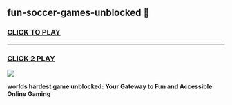 
## fun-soccer-games-unblocked 👋
<h3>
<a href="https://premium.freeplayer.one?title=fun-soccer-games-unblocked&ref=14F">CLICK TO PLAY</a></h3>
<hr>

<h3>
<a href="https://premium.freeplayer.one?title=fun-soccer-games-unblocked&ref=14F">CLICK 2 PLAY</a>
  
</h3>

<a href="https://premium.freeplayer.one?title=fun-soccer-games-unblocked&ref=12F/"><img src="https://clearcache.store/games.png"></a>


**worlds hardest game unblocked: Your Gateway to Fun and Accessible Online Gaming**
